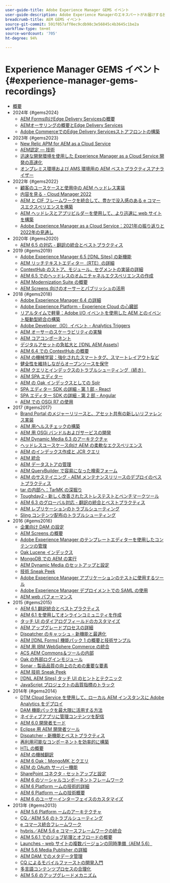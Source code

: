 ```yaml
---
user-guide-title: Adobe Experience Manager GEMS イベント
user-guide-description: Adobe Experience Managerのエキスパートがお届けする技術解説シリーズ「AEM Gems」についてご紹介します。
breadcrumb-title: AEM GEMS イベント
source-git-commit: 591f057aff0ec9cdb98c3e56845c4b3645c1be2a
workflow-type: tm+mt
source-wordcount: '705'
ht-degree: 94%

---
```



# Experience Manager GEMS イベント {#experience-manager-gems-recordings}

+ [概要](overview.md)
+ 2024年 {#gems2024}
   + [AEM Forms向けEdge Delivery Servicesの概要](/gems2024/edge-delivery-for-aem-forms.md)
   + [AEMオーサリングの概要とEdge Delivery Services](/help/experience-manager-gems/gems2024/aem-authoring-and-edge-delivery.md)
   + [Adobe CommerceでのEdge Delivery Servicesストアフロントの構築](/help/experience-manager-gems/gems2024/storefronts-on-edge-delivery-with-adobe-commerce.md)
+ 2023年 {#gems2023}
   + [New Relic APM for AEM as a Cloud Service](gems2023/newrelic-apm-for-aem-cloud-service.md)
   + [AEM認定 — 技術](gems2023/aem-certification-technical.md)
   + [迅速な開発環境を使用した Experience Manager as a Cloud Service 開発の高速化](/help/experience-manager-gems/gems2023/rapid-development-environments.md)
   + [オンプレミス環境および AMS 環境用の AEM ベストプラクティスアナライザー](gems2023/aem-best-practices-analyzer.md)
+ 2022年 {#gems2022}
   + [顧客のユースケースと使用中の AEM ヘッドレス実装](gems2022/customer-use-case-and-implementation-of-aem-headless-in-use.md)
   + [内容を見る - Cloud Manager 2022](gems2022/looking-under-the-hood-cloud-manager-2022.md)
   + [AEM と CIF フレームワークを統合して、豊かで没入感のある e コマースエクスペリエンスを構築](gems2022/aem-and-cif-framework-integration.md)
   + [AEM ヘッドレスとアプリビルダーを使用して、より迅速に web サイトを構築](gems2022/build-sites-faster-with-headless-and-appbuilder.md)
   + [Adobe Experience Manager as a Cloud Service：2021年の振り返りと 2022年の見通し](gems2022/aemcloudservice-2021-review-and-outlook.md)
+ 2020年 {#gems2020}
   + [AEM 6.5 の対応 - 翻訳の統合とベストプラクティス](gems2020/aem65-readyfortheworld-translationintegration-bestpractices.md)
+ 2019 {#gems2019}
   + [Adobe Experience Manager 6.5  [!DNL Sites] の新機能](gems2019/adobe-experience-manager-6-5-sites-whats-new.md)
   + [AEM リッチテキストエディター（RTE）の詳細](gems2019/aem-rich-text-editor-rte-deep-dive1.md)
   + [ContextHub のストア、モジュール、セグメントの実装の詳細](gems2019/contexthub-deep-dive.md)
   + [AEM 6.5 でのヘッドレスのオムニチャネルエクスペリエンスの作成](gems2019/creating-headless-omnichannel-experiences-with-aem-65.md)
   + [AEM Modernization Suite の概要](gems2019/introducing-the-aem-modernization-suite.md)
   + [AEM Screens 向けのオーサーとパブリッシュの活用](gems2019/leveraging-author-publish-for-aem-screens.md)
+ 2018 {#gems2018}
   + [Adobe Experience Manager 6.4 の詳細](gems2018/aem-6-4-technical-sneak-peek.md)
   + [Adobe Experience Platform - Experience Cloud の心臓部](gems2018/aem-acp.md)
   + [リアルタイムで軽量：Adobe I/O イベントを使用した AEM とのイベント駆動型統合の構築](gems2018/aem-adobe-io.md)
   + [Adobe Developer（IO）イベント - Analytics Triggers](gems2018/aem-analytics-triggers.md)
   + [AEM オーサーのスケーラビリティの実験](gems2018/aem-author-scalability1.md)
   + [AEM コアコンポーネント](gems2018/aem-core-components.md)
   + [デジタルアセットの急拡大と  [!DNL AEM Assets]](gems2018/aem-digital-asset-explosion.md)
   + [AEM 6.4 での ContextHub の概要](gems2018/aem-intro-to-contexthub.md)
   + [AEM の機械学習：強化されたスマートタグ、スマートレイアウトなど](gems2018/aem-machine-learning.md)
   + [健全性を維持しながらオープンソースを保守](gems2018/aem-maintaining-open-source.md)
   + [AEM クエリとインデックスのトラブルシューティング（続き）](gems2018/aem-query-and-index-troubleshooting2.md)
   + [AEM SPA エディター](gems2018/aem-spa-editor.md)
   + [AEM の Oak インデックスとしての Solr](gems2018/solr-as-an-oak-index-for-aem.md)
   + [SPA エディター SDK の詳細 - 第 1 部 - React](gems2018/spa-editor-sdk-deep-dive-react.md)
   + [SPA エディター SDK の詳細 - 第 2 部 - Angular](gems2018/spa-editor-sdk-deep-dive-angular.md)
   + [AEM での OSGi R7 の使用](gems2018/using-osgi-r7-in-aem.md)
+ 2017 {#gems2017}
   + [Brand Portal のメジャーリリースと、アセット共有の新しいリファレンス実装](gems2017/aem-brand-portal.md)
   + [AEM 用ヘルスチェックの構築](gems2017/aem-building-health-checks-for-aem.md)
   + [AEM 用 OSGi バンドルおよびサービスの開発](gems2017/aem-developing-osgi-bundles-services-for-aem.md)
   + [AEM Dynamic Media 6.3 のアーキテクチャ](gems2017/aem-dynamic-media-architecture.md)
   + [ヘッドレスユースケース向け AEM の柔軟なエクスペリエンス](gems2017/aem-headless-usecases.md)
   + [AEM のインデックス作成と JCR クエリ](gems2017/aem-indexing-jcr-query.md)
   + [AEM 統合](gems2017/aem-integrations.md)
   + [AEM データストアの管理](gems2017/aem-managing-aem-datastore.md)
   + [AEM QueryBuilder で容易になった検索フォーム](gems2017/aem-search-forms-using-querybuilder.md)
   + [AEM のサステイニング - AEM メンテナンスリリースのデプロイのベストプラクティス](gems2017/aem-sustenance-best-practices-deploying-maintenance-releases.md)
   + [tar の内部へ：TarMK の深掘り](gems2017/aem-tarmk-deepdive.md)
   + [Toughday2 - 新しく改善されたストレステストとベンチマークツール](gems2017/aem-toughday2-stress-testing-benchmarking-tool.md)
   + [AEM 6.3 のグローバル対応 - 翻訳の統合とベストプラクティス](gems2017/aem-translation-best-practices.md)
   + [AEM レプリケーションのトラブルシューティング](gems2017/aem-troubleshooting-aem-replication.md)
   + [Sling コンテンツ配布のトラブルシューティング](gems2017/aem-troubleshooting-sling.md)
+ 2016 {#gems2016}
   + [企業向け DAM の設定](gems2016/aem-configuring-dam-for-enterprise.md)
   + [AEM Screens の概要](gems2016/aem-introduction-to-aem-screens.md)
   + [Adobe Experience Manager のテンプレートエディターを使用したコンテンツの管理](gems2016/aem-managing-content-with-template-editor.md)
   + [Oak Lucene インデックス](gems2016/aem-oak-lucene-indexes.md)
   + [MongoDB での AEM の実行](gems2016/aem-running-aem-on-mongodb.md)
   + [AEM Dynamic Media のセットアップと設定](gems2016/aem-setup-and-configure-aem-dynamic-media.md)
   + [技術 Sneak Peek](gems2016/aem-technical-sneak-peek.md)
   + [Adobe Experience Manager アプリケーションのテストに使用するツール](gems2016/aem-testing-tools-for-aem-apps.md)
   + [Adobe Experience Manager デプロイメントでの SAML の使用](gems2016/aem-utilizing-saml-in-aem-deployments.md)
   + [AEM web パフォーマンス](gems2016/aem-web-performance.md)
+ 2015 {#gems2015}
   + [AEM 6.1 翻訳統合とベストプラクティス](gems2015/aem-6-1-translation-integration-and-best-practices.md)
   + [AEM 6.1 を使用してオンラインコミュニティを作成](gems2015/aem-creating-online-communities-with-aem-6-1.md)
   + [タッチ UI のダイアログフィールドのカスタマイズ](gems2015/aem-customizing-dialog-fields-in-touch-ui.md)
   + [AEM アップグレードプロセスの詳細](gems2015/aem-deep-dive-into-aem-upgrade-process.md)
   + [Dispatcher のキャッシュ - 新機能と最適化](gems2015/aem-dispatcher-caching-new-features-and-optimizations.md)
   + [AEM  [!DNL Forms]  機能パック 1 の概要と技術サンプル](gems2015/aem-forms-feature-pack-1-introduction-and-technical-samples.md)
   + [AEM 用 IBM WebSphere Commerce の統合](gems2015/aem-ibm-websphere-commerce-integration-for-aem.md)
   + [ACS AEM Commons＆ツールの内部](gems2015/aem-inside-acs-aem-commons-and-tools.md)
   + [Oak の外部ログインモジュール](gems2015/aem-oak-external-login-module-authenticating-with-ldap-and-beyond.md)
   + [Sonar - 製品品質の向上のための重要な要素](gems2015/aem-sonar-a-key-element-to-improve-product-quality.md)
   + [AEM 技術 Sneak Peek](gems2015/aem-tech-sneak-peek.md)
   + [ [!DNL AEM Sites]  タッチ UI のヒントとテクニック](gems2015/aem-tips-and-tricks-for-aem-sites-touch-ui.md)
   + [JavaScript プロジェクトの品質指標のトラック](gems2015/aem-track-quality-metrics-of-your-javascript-project.md)
+ 2014年 {#gems2014}
   + [DTM Cloud Service を使用して、ローカル AEM インスタンスに Adobe Analytics をデプロイ](gems2014/aem-adobe-analytics-dynamic-tag-management.md)
   + [DAM 機能パックを最大限に活用する方法](gems2014/aem-dam-feature-pack.md)
   + [ネイティブアプリに管理コンテンツを配信](gems2014/aem-delivering-managed-content-to-your-native-apps.md)
   + [AEM 6.0 開発者モード](gems2014/aem-developer-mode.md)
   + [Eclipse 用 AEM 開発者ツール](gems2014/aem-developer-tools-for-eclipse.md)
   + [Dispatcher - 新機能とベストプラクティス](gems2014/aem-dispatcher.md)
   + [再利用可能なコンポーネントを効率的に構築](gems2014/aem-efficiently-build-reusable-components.md)
   + [HTL の概要](gems2014/aem-introduction-to-htl.md)
   + [AEM の機械翻訳](gems2014/aem-machine-translation-in-aem.md)
   + [AEM 6 Oak：MongoMK とクエリ](gems2014/aem-oak-mongomk-and-queries.md)
   + [AEM の OAuth サーバー機能](gems2014/aem-oauth-server-functionality-in-aem.md)
   + [SharePoint コネクタ - セットアップと設定](gems2014/aem-sharepoint-connector-setup-and-configuration.md)
   + [AEM 6 のソーシャルコンポーネントフレームワーク](gems2014/aem-social-component-framework-in-aem-6.md)
   + [AEM 6 Platform ームの技術的詳細](gems2014/aem-technical-deep-dive-into-the-aem-6-platform.md)
   + [AEM 6 Platform ームの技術概要](gems2014/aem-technical-overview-of-the-aem-6-platform.md)
   + [AEM 6 のユーザーインターフェイスのカスタマイズ](gems2014/aem-user-interface-customization-for-aem6.md)
+ 2013年 {#gems2013}
   + [AEM 5.6 Platform ームのアーキテクチャ](gems2013/aem-architecture-of-the-aem-5-6-platform.md)
   + [CQ／AEM 5.6 のトラブルシューティング](gems2013/aem-cq-aem-5-6-troubleshooting.md)
   + [e コマース統合フレームワーク](gems2013/aem-ecommerce-integration-framework.md)
   + [hybris／AEM 5.6 e コマースフレームワークの統合](gems2013/aem-hybris-ecommerce-framework-integration.md)
   + [AEM 5.6.1 でのジョブ処理とオフロードの概要](gems2013/aem-job-handling-and-offloading.md)
   + [Launches - web サイトの複数バージョンの同時準備（AEM 5.6）](gems2013/aem-launches.md)
   + [AEM 5.6 Media Publisher の詳細](gems2013/aem-media-publisher-deep-dive.md)
   + [AEM DAM でのメタデータ管理](gems2013/aem-metadata-management-in-aem-dam.md)
   + [CQ によるモバイルファーストの開発入門](gems2013/aem-mobile-first-development-with-cq-made-easy.md)
   + [多言語コンテンツプロセスの合理化](gems2013/aem-streamlining-multilingual-content-process.md)
   + [AEM 5.6 のアップグレードメカニズム](gems2013/aem-upgrade-mechanisms.md)

<!--
+ [Archive] {#archive}
    + [AEM 6 Oak: MongoMK and Queries](archive/aem-oak-mongomk-and-queries.md)
    + [Search forms made easy with the AEM querybuilder](archive/aem-search-forms-using-querybuilder.md)
    + [Deep Dive on implementation details of stores, modules and segments in ContextHub](archive/contexthub-deep-dive.md)
    + [AEM Web Performance](archive/aem-web-performance.md)
    + [AEM Query and Index Troubleshooting](archive/aem-query-and-index-troubleshooting.md)
    + [User Interface Customization for AEM 6](archive/aem-user-interface-customization-for-aem6.md)
    + [Technical Sneak Peek](archive/aem-technical-sneak-peek.md)
    + [Customizing Dialog Fields in Touch UI](archive/aem-customizing-dialog-fields-in-touch-ui.md)
    + [Building Health Checks for AEM](archive/aem-building-health-checks-for-aem.md)
    + [Running AEM on MongoDB](archive/aem-running-aem-on-mongodb.md)
    + [AEM 5.6 Media Publisher Deep Dive ](archive/aem-media-publisher-deep-dive.md)
    + [AEM Fluid Experiences for headless usecases](archive/aem-headless-usecases.md)
    + [The Digital Asset Explosion & AEM Assets](archive/aem-digital-asset-explosion.md)
    + [Introduction of Job Handling and Offloading in AEM 5.6.1. ](archive/aem-job-handling-and-offloading.md)
    + [Technical Overview of the AEM 6 Platform](archive/aem-technical-overview-of-the-aem-6-platform.md)
    + [Launches: concurrent preparation of multiple versions of a website (AEM 5.6) ](archive/aem-launches.md)
    + [Efficiently Build Reusable Components](archive/aem-efficiently-build-reusable-components.md)
    + [AEM Integrations - a solid foundation goes a long way](archive/aem-integrations.md)
    + [Dispatcher - New features and best practices](archive/aem-dispatcher.md)
    + [Adobe Experience Manager 6.5 Sites - What's New](archive/adobe-experience-manager-6-5-sites-whats-new.md)
    + [Oak's External Login Module - Authenticating with LDAP and Beyond](archive/aem-oak-external-login-module-authenticating-with-ldap-and-beyond.md)
    + [Troubleshooting AEM Replication](archive/aem-troubleshooting-aem-replication.md)
    + [Metadata Management in AEM DAM](archive/aem-metadata-management-in-aem-dam.md)
    + [AEM 6.5 Ready for the World - Translation Integration & Best Practices](archive/aem65-readyfortheworld-translationintegration-bestpractices.md)
    + [hybris/AEM 5.6 eCommerce framework integration](archive/aem-hybris-ecommerce-framework-integration.md)
    + [How to deploy Adobe Analytics on a local AEM instance by using the Dynamic Tag Management cloud service](archive/aem-adobe-analytics-dynamic-tag-management.md)
    + [eCommerce Integration Framework ](archive/aem-ecommerce-integration-framework.md)
    + [Real-time and lightweight: build event-driven integrations with AEM using Adobe I/O Events](archive/aem-adobe-io.md)
    + [AEM Tech Sneak Peek](archive/aem-tech-sneak-peek.md)
    + [AEM Rich Text Editor (RTE) Deep Dive](archive/aem-rich-text-editor-rte-deep-dive1.md)
    + [Deep dive into AEM upgrade process](archive/aem-deep-dive-into-aem-upgrade-process.md)
    + [AEM SPA Editor](archive/aem-spa-editor.md)
    + [MSM and Translation: Best Practices ](archive/aem-msm-and-translation-best-practices.md)
    + [AEM Indexing and JCR Query](archive/aem-indexing-jcr-query.md)
    + [IBM WebSphere Commerce Integration for AEM](archive/aem-ibm-websphere-commerce-integration-for-aem.md)
    + [Setup and Configure AEM Dynamic Media](archive/aem-setup-and-configure-aem-dynamic-media.md)
    + [Leveraging author-publish for AEM Screens](archive/leveraging-author-publish-for-aem-screens.md)
    + [Experiments in AEM Author Scalability](archive/aem-author-scalability1.md)
    + [Introduction to AEM Screens](archive/aem-introduction-to-aem-screens.md)
    + [Creating Headless Omnichannel Experiences with AEM 6.5](archive/creating-headless-omnichannel-experiences-with-aem-65.md)
    + [Developing OSGi Bundles and Services for AEM](archive/aem-developing-osgi-bundles-services-for-aem.md)
    + [Technical Deep Dive into the AEM 6 Platform](archive/aem-technical-deep-dive-into-the-aem-6-platform.md)
    + [Adobe Experience Platform - The Heart of Experience Cloud](archive/aem-acp.md)
    + [Social Component Framework in AEM 6](archive/aem-social-component-framework-in-aem-6.md)
    + [Mobile-First Development with CQ Made Easy](archive/aem-mobile-first-development-with-cq-made-easy.md)
    + [AEM Core Components](archive/aem-core-components.md)
    + [AEM SPA Editor](archive/jcr-aem-spa-editor.md)
    + [Major Brand Portal Release and new reference implementation for Asset Share](archive/aem-brand-portal.md)
    + [Utilizing SAML in Adobe Experience Manager deployments](archive/aem-utilizing-saml-in-aem-deployments.md)
    + [AEM 6.0 Developer Mode](archive/aem-developer-mode.md)
    + [AEM [!DNL Forms] Feature Pack 1 introduction and technical samples](archive/aem-forms-feature-pack-1-introduction-and-technical-samples.md)
    + [CQ/AEM 5.6 Troubleshooting](archive/aem-cq-aem-5-6-troubleshooting.md)
    + [AEM Dynamic Media 6.3 Architecture](archive/aem-dynamic-media-architecture.md)
    + [Inside ACS AEM Commons & Tools](archive/aem-inside-acs-aem-commons-and-tools.md)
    + [Creating online Communities with AEM 6.1](archive/aem-creating-online-communities-with-aem-6-1.md)
    + [OAuth Server functionality in AEM - Embrace Federation and unleash your REST APIs!](archive/aem-oauth-server-functionality-in-aem.md)
    + [Into the tar pit: a TarMK deep dive](archive/aem-tarmk-deepdive.md)
    + [Oak Lucene Indexes](archive/aem-oak-lucene-indexes.md)
    + [AEM Developer Tools for Eclipse](archive/aem-developer-tools-for-eclipse.md)
    + [Solr as an Oak index for AEM](archive/solr-as-an-oak-index-for-aem1.md)
    + [Toughday2 - A new and improved stress testing and benchmarking tool](archive/aem-toughday2-stress-testing-benchmarking-tool.md)
    + [Introduction to ContextHub in AEM 6.4](archive/aem-intro-to-contexthub.md)
    + [Configuring the DAM for Enterprise](archive/aem-configuring-dam-for-enterprise.md)
    + [Managing AEM DataStore](archive/aem-managing-aem-datastore.md)
    + [AEM Sustenance - Best Practices for deploying AEM Maintenance Releases](archive/aem-sustenance-best-practices-deploying-maintenance-releases.md)
    + [Maintaining Open Source While Maintaining Your Sanity](archive/aem-maintaining-open-source.md)
    + [SPA Editor SDK Deep Dive - Part 1 - React ](archive/spa-editor-sdk-deep-dive-react.md)
    + [Tools to use for testing Adobe Experience Manager applications](archive/aem-testing-tools-for-aem-apps.md)
    + [Machine Learning in AEM: Enhanced Smart Tags, Smart Layout and more](archive/aem-machine-learning.md)
    + [Tips and tricks for AEM Sites Touch UI](archive/aem-tips-and-tricks-for-aem-sites-touch-ui.md)
    + [Dispatcher Caching - New Features and Optimizations](archive/aem-dispatcher-caching-new-features-and-optimizations.md)
    + [How to get the most out of your DAM Feature Pack](archive/aem-dam-feature-pack.md)
    + [Troubleshooting Sling Content Distribution](archive/aem-troubleshooting-sling.md)
    + [Introduction to HTL](archive/aem-introduction-to-htl.md)
    + [Delivering Managed Content to your Native Apps](archive/aem-delivering-managed-content-to-your-native-apps.md)
    + [SharePoint Connector - Setup and Configuration](archive/aem-sharepoint-connector-setup-and-configuration.md)
    + [AEM 6.1 Translation Integration & Best Practices](archive/aem-6-1-translation-integration-and-best-practices.md)
    + [Managing your content with the template editor of Adobe Experience Manager](archive/aem-managing-content-with-template-editor.md)
    + [SPA Editor SDK Deep Dive - Part 2 - Angular](archive/spa-editor-sdk-deep-dive-angular.md)
    + [Sonar - A key element to improve product quality](archive/aem-sonar-a-key-element-to-improve-product-quality.md)
    + [AEM 6.3 Ready for the World - Translation Integration & Best Practices](archive/aem-translation-best-practices.md)
    + [AEM 5.6 upgrade mechanisms ](archive/aem-upgrade-mechanisms.md)
    + [Track quality metrics of your Javascript project](archive/aem-track-quality-metrics-of-your-javascript-project.md)
    + [Streamlining multilingual content process](archive/aem-streamlining-multilingual-content-process.md)
    + [Deep Dive into Adobe Experience Manager 6.4](archive/aem-6-4-technical-sneak-peek.md)
    + [Machine Translation in AEM](archive/aem-machine-translation-in-aem.md)
    + [Using OSGi R7 in AEM](archive/using-osgi-r7-in-aem.md)
    + [Architecture of the AEM 5.6 Platform](archive/aem-architecture-of-the-aem-5-6-platform.md)
    + [Adobe I/O Events - Analytics Triggers](archive/aem-analytics-triggers.md)
    + [Introducing the AEM Modernization Suite](archive/introducing-the-aem-modernization-suite.md)
    + [AEM Query and Index Troubleshooting](archive/aem-query-and-index-troubleshooting2.md)
-->
